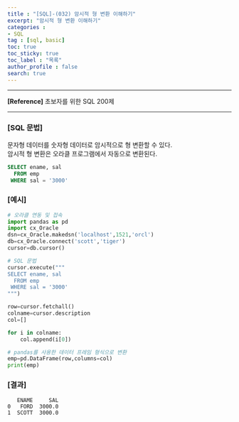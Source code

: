 ```yaml
---
title : "[SQL]-(032) 암시적 형 변환 이해하기"
excerpt: "암시적 형 변환 이해하기"
categories :
- SQL
tag : [sql, basic]
toc: true
toc_sticky: true
toc_label : "목록"
author_profile : false
search: true
---
```


---
**[Reference]** 초보자를 위한 SQL 200제

---
### [SQL 문법]
문자형 데이터를 숫자형 데이터로 암시적으로 형 변환할 수 있다.  
암시적 형 변환은 오라클 프로그램에서 자동으로 변환된다.

```sql
SELECT ename, sal
  FROM emp
 WHERE sal = '3000'
```
### [예시]
```python
# 오라클 연동 및 접속
import pandas as pd
import cx_Oracle
dsn=cx_Oracle.makedsn('localhost',1521,'orcl')
db=cx_Oracle.connect('scott','tiger')
cursor=db.cursor()

# SQL 문법
cursor.execute("""
SELECT ename, sal
  FROM emp
 WHERE sal = '3000'
""")

row=cursor.fetchall()
colname=cursor.description
col=[]

for i in colname:
    col.append(i[0])

# pandas를 사용한 데이터 프레임 형식으로 변환
emp=pd.DataFrame(row,columns=col)
print(emp)
```
### [결과]
       ENAME     SAL
    0   FORD  3000.0
    1  SCOTT  3000.0
    
